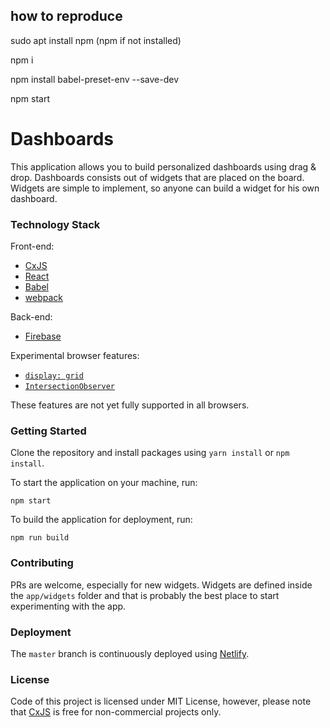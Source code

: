 ## how to reproduce

sudo apt install npm (npm if not installed)

npm i 

npm install babel-preset-env --save-dev

npm start 

# Dashboards

This application allows you to build personalized dashboards using drag &amp; drop. Dashboards consists out of widgets
that are placed on the board. Widgets are simple to implement, so anyone can build a widget for his own dashboard.

### Technology Stack 

Front-end:
* [CxJS](https://cxjs.io)
* [React](https://facebook.github.io/react/)
* [Babel](https://babeljs.io/)
* [webpack](https://webpack.js.org/)

Back-end:
* [Firebase](https://firebase.google.com/)

Experimental browser features:

* [`display: grid`](https://developer.mozilla.org/en-US/docs/Web/CSS/CSS_Grid_Layout)
* [`IntersectionObserver`](https://developer.mozilla.org/en-US/docs/Web/API/Intersection_Observer_API)

These features are not yet fully supported in all browsers.

### Getting Started

Clone the repository and install packages using `yarn install` or `npm install`.

To start the application on your machine, run:

```
npm start
```

To build the application for deployment, run:

```
npm run build
```

### Contributing

PRs are welcome, especially for new widgets. Widgets are defined inside the `app/widgets` folder 
and that is probably the best place to start experimenting with the app.  

### Deployment

The `master` branch is continuously deployed
using [Netlify](https://www.netlify.com/). 

### License

Code of this project is licensed under MIT License, however, please note that [CxJS](https://cxjs.io) is free 
for non-commercial projects only. 
